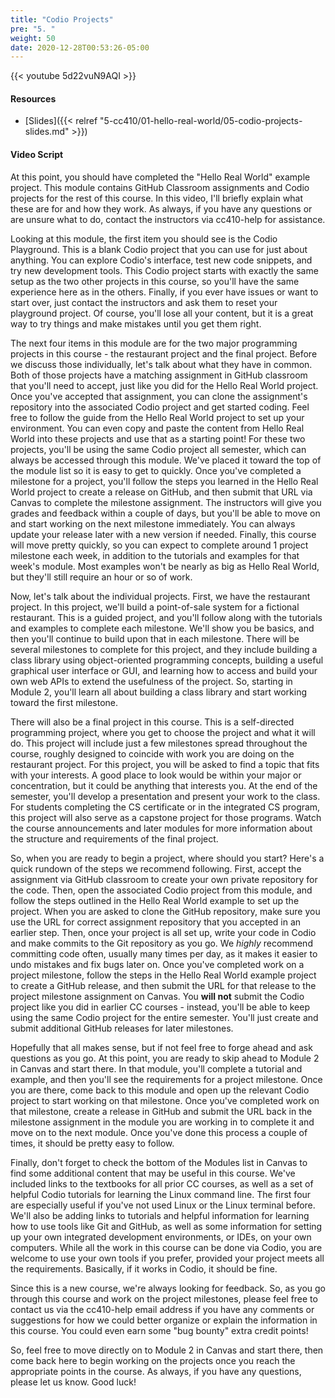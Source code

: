 ```yaml
---
title: "Codio Projects"
pre: "5. "
weight: 50
date: 2020-12-28T00:53:26-05:00
---
```


{{< youtube 5d22vuN9AQI >}}

#### Resources

* [Slides]({{< relref "5-cc410/01-hello-real-world/05-codio-projects-slides.md" >}})

#### Video Script

At this point, you should have completed the "Hello Real World" example project. This module contains GitHub Classroom assignments and Codio projects for the rest of this course. In this video, I'll briefly explain what these are for and how they work. As always, if you have any questions or are unsure what to do, contact the instructors via cc410-help for assistance.

Looking at this module, the first item you should see is the Codio Playground. This is a blank Codio project that you can use for just about anything. You can explore Codio's interface, test new code snippets, and try new development tools. This Codio project starts with exactly the same setup as the two other projects in this course, so you'll have the same experience here as in the others. Finally, if you ever have issues or want to start over, just contact the instructors and ask them to reset your playground project. Of course, you'll lose all your content, but it is a great way to try things and make mistakes until you get them right.

The next four items in this module are for the two major programming projects in this course - the restaurant project and the final project. Before we discuss those individually, let's talk about what they have in common. Both of those projects have a matching assignment in GitHub classroom that you'll need to accept, just like you did for the Hello Real World project. Once you've accepted that assignment, you can clone the assignment's repository into the associated Codio project and get started coding. Feel free to follow the guide from the Hello Real World project to set up your environment. You can even copy and paste the content from Hello Real World into these projects and use that as a starting point! For these two projects, you'll be using the same Codio project all semester, which can always be accessed through this module. We've placed it toward the top of the module list so it is easy to get to quickly. Once you've completed a milestone for a project, you'll follow the steps you learned in the Hello Real World project to create a release on GitHub, and then submit that URL via Canvas to complete the milestone assignment. The instructors will give you grades and feedback within a couple of days, but you'll be able to move on and start working on the next milestone immediately. You can always update your release later with a new version if needed. Finally, this course will move pretty quickly, so you can expect to complete around 1 project milestone each week, in addition to the tutorials and examples for that week's module. Most examples won't be nearly as big as Hello Real World, but they'll still require an hour or so of work. 

Now, let's talk about the individual projects. First, we have the restaurant project. In this project, we'll build a point-of-sale system for a fictional restaurant. This is a guided project, and you'll follow along with the tutorials and examples to complete each milestone. We'll show you be basics, and then you'll continue to build upon that in each milestone. There will be several milestones to complete for this project, and they include building a class library using object-oriented programming concepts, building a useful graphical user interface or GUI, and learning how to access and build your own web APIs to extend the usefulness of the project. So, starting in Module 2, you'll learn all about building a class library and start working toward the first milestone. 

There will also be a final project in this course. This is a self-directed programming project, where you get to choose the project and what it will do. This project will include just a few milestones spread throughout the course, roughly designed to coincide with work you are doing on the restaurant project. For this project, you will be asked to find a topic that fits with your interests. A good place to look would be within your major or concentration, but it could be anything that interests you. At the end of the semester, you'll develop a presentation and present your work to the class. For students completing the CS certificate or in the integrated CS program, this project will also serve as a capstone project for those programs. Watch the course announcements and later modules for more information about the structure and requirements of the final project.

So, when you are ready to begin a project, where should you start? Here's a quick rundown of the steps we recommend following. First, accept the assignment via GitHub classroom to create your own private repository for the code. Then, open the associated Codio project from this module, and follow the steps outlined in the Hello Real World example to set up the project. When you are asked to clone the GitHub repository, make sure you use the URL for correct assignment repository that you accepted in an earlier step. Then, once your project is all set up, write your code in Codio and make commits to the Git repository as you go. We *highly* recommend committing code often, usually many times per day, as it makes it easier to undo mistakes and fix bugs later on. Once you've completed work on a project milestone, follow the steps in the Hello Real World example project to create a GitHub release, and then submit the URL for that release to the project milestone assignment on Canvas. You **will not** submit the Codio project like you did in earlier CC courses - instead, you'll be able to keep using the same Codio project for the entire semester. You'll just create and submit additional GitHub releases for later milestones. 

Hopefully that all makes sense, but if not feel free to forge ahead and ask questions as you go. At this point, you are ready to skip ahead to Module 2 in Canvas and start there. In that module, you'll complete a tutorial and example, and then you'll see the requirements for a project milestone. Once you are there, come back to this module and open up the relevant Codio project to start working on that milestone. Once you've completed work on that milestone, create a release in GitHub and submit the URL back in the milestone assignment in the module you are working in to complete it and move on to the next module. Once you've done this process a couple of times, it should be pretty easy to follow.

Finally, don't forget to check the bottom of the Modules list in Canvas to find some additional content that may be useful in this course. We've included links to the textbooks for all prior CC courses, as well as a set of helpful Codio tutorials for learning the Linux command line. The first four are especially useful if you've not used Linux or the Linux terminal before. We'll also be adding links to tutorials and helpful information for learning how to use tools like Git and GitHub, as well as some information for setting up your own integrated development environments, or IDEs, on your own computers. While all the work in this course can be done via Codio, you are welcome to use your own tools if you prefer, provided your project meets all the requirements. Basically, if it works in Codio, it should be fine. 

Since this is a new course, we're always looking for feedback. So, as you go through this course and work on the project milestones, please feel free to contact us via the cc410-help email address if you have any comments or suggestions for how we could better organize or explain the information in this course. You could even earn some "bug bounty" extra credit points! 

So, feel free to move directly on to Module 2 in Canvas and start there, then come back here to begin working on the projects once you reach the appropriate points in the course. As always, if you have any questions, please let us know. Good luck!



